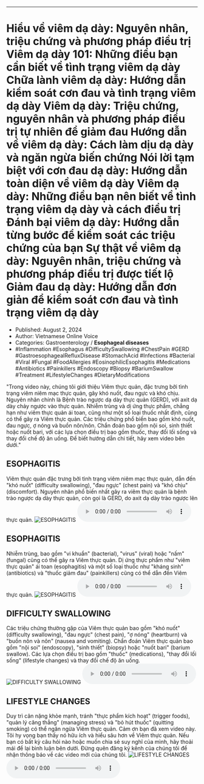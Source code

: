 
---

# Hiểu về viêm dạ dày: Nguyên nhân, triệu chứng và phương pháp điều trị Viêm dạ dày 101: Những điều bạn cần biết về tình trạng viêm dạ dày Chữa lành viêm dạ dày: Hướng dẫn kiểm soát cơn đau và tình trạng viêm dạ dày Viêm dạ dày: Triệu chứng, nguyên nhân và phương pháp điều trị tự nhiên để giảm đau Hướng dẫn về viêm dạ dày: Cách làm dịu dạ dày và ngăn ngừa biến chứng Nói lời tạm biệt với cơn đau dạ dày: Hướng dẫn toàn diện về viêm dạ dày Viêm dạ dày: Những điều bạn nên biết về tình trạng viêm dạ dày và cách điều trị Đánh bại viêm dạ dày: Hướng dẫn từng bước để kiểm soát các triệu chứng của bạn Sự thật về viêm dạ dày: Nguyên nhân, triệu chứng và phương pháp điều trị được tiết lộ Giảm đau dạ dày: Hướng dẫn đơn giản để kiểm soát cơn đau và tình trạng viêm dạ dày

- Published: August 2, 2024
- Author: Vietnamese Online Voice
- Categories: Gastroenterology / **Esophageal diseases**
- #Inflammation #Esophagus #DifficultySwallowing #ChestPain #GERD #GastroesophagealRefluxDisease #StomachAcid #Infections #Bacterial #Viral #Fungal #FoodAllergies #EosinophilicEsophagitis #Medications #Antibiotics #Painkillers #Endoscopy #Biopsy #BariumSwallow #Treatment #LifestyleChanges #DietaryModifications

"Trong video này, chúng tôi giới thiệu Viêm thực quản, đặc trưng bởi tình trạng viêm niêm mạc thực quản, gây khó nuốt, đau ngực và khó chịu. Nguyên nhân chính là Bệnh trào ngược dạ dày thực quản (GERD), với axit dạ dày chảy ngược vào thực quản. Nhiễm trùng và dị ứng thực phẩm, chẳng hạn như viêm thực quản ái toan, cũng như một số loại thuốc nhất định, cũng có thể gây ra Viêm thực quản. Các triệu chứng phổ biến bao gồm khó nuốt, đau ngực, ợ nóng và buồn nôn/nôn. Chẩn đoán bao gồm nội soi, sinh thiết hoặc nuốt bari, với các lựa chọn điều trị bao gồm thuốc, thay đổi lối sống và thay đổi chế độ ăn uống. Để biết hướng dẫn chi tiết, hãy xem video bên dưới."


## ESOPHAGITIS

Viêm thực quản đặc trưng bởi tình trạng viêm niêm mạc thực quản, dẫn đến "khó nuốt" (difficulty swallowing), "đau ngực" (chest pain) và "khó chịu" (discomfort). Nguyên nhân phổ biến nhất gây ra viêm thực quản là bệnh trào ngược dạ dày thực quản, còn gọi là GERD, do axit dạ dày trào ngược lên thực quản.
![ESOPHAGITIS](https://http-archiver-apis-production-80.schnworks.com/storage/images/transitions/2024-08-02/transition-41690856375-Montserrat-Thin-303F9F.jpg)
<audio controls>
    <source src="https://http-archiver-apis-production-80.schnworks.com/storage/storage/audio/file-14002574777.mp3" type="audio/mpeg">
</audio>



## ESOPHAGITIS

Nhiễm trùng, bao gồm "vi khuẩn" (bacterial), "virus" (viral) hoặc "nấm" (fungal) cũng có thể gây ra Viêm thực quản. Dị ứng thực phẩm như "viêm thực quản" ái toan (esophagitis) và một số loại thuốc như "kháng sinh" (antibiotics) và "thuốc giảm đau" (painkillers) cũng có thể dẫn đến Viêm thực quản.
![ESOPHAGITIS](https://http-archiver-apis-production-80.schnworks.com/storage/images/transitions/2024-08-02/transition-9843283530-Montserrat-Thin-673AB7.jpg)
<audio controls>
    <source src="https://http-archiver-apis-production-80.schnworks.com/storage/storage/audio/file-10850701258.mp3" type="audio/mpeg">
</audio>



## DIFFICULTY SWALLOWING

Các triệu chứng thường gặp của Viêm thực quản bao gồm "khó nuốt" (difficulty swallowing), "đau ngực" (chest pain), "ợ nóng" (heartburn) và "buồn nôn và nôn" (nausea and vomiting). Chẩn đoán Viêm thực quản bao gồm "nội soi" (endoscopy), "sinh thiết" (biopsy) hoặc "nuốt bari" (barium swallow). Các lựa chọn điều trị bao gồm "thuốc" (medications), "thay đổi lối sống" (lifestyle changes) và thay đổi chế độ ăn uống.
![DIFFICULTY SWALLOWING](https://http-archiver-apis-production-80.schnworks.com/storage/images/transitions/2024-08-02/transition--17572624096-Montserrat-Black-303F9F.jpg)
<audio controls>
    <source src="https://http-archiver-apis-production-80.schnworks.com/storage/storage/audio/file-10400359204.mp3" type="audio/mpeg">
</audio>



## LIFESTYLE CHANGES

Duy trì cân nặng khỏe mạnh, tránh "thực phẩm kích hoạt" (trigger foods), "quản lý căng thẳng" (managing stress) và "bỏ hút thuốc" (quitting smoking) có thể ngăn ngừa Viêm thực quản. Cảm ơn bạn đã xem video này. Tôi hy vọng bạn thấy nó hữu ích và hiểu sâu hơn về Viêm thực quản. Nếu bạn có bất kỳ câu hỏi nào hoặc muốn chia sẻ suy nghĩ của mình, hãy thoải mái để lại bình luận bên dưới. Đừng quên đăng ký kênh của chúng tôi để nhận thông báo về các video mới của chúng tôi.
![LIFESTYLE CHANGES](https://http-archiver-apis-production-80.schnworks.com/storage/images/transitions/2024-08-02/transition--40667404728-Montserrat-Regular-303F9F.jpg)
<audio controls>
    <source src="https://http-archiver-apis-production-80.schnworks.com/storage/storage/audio/file-30558258721.mp3" type="audio/mpeg">
</audio>

